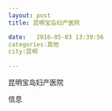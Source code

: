 ```yaml
--- 
layout: post 
title: 昆明宝岛妇产医院

date:   2016-05-03 13:39:56 
categories:其他  
city:昆明
  
--- 
```

   
昆明宝岛妇产医院

信息

